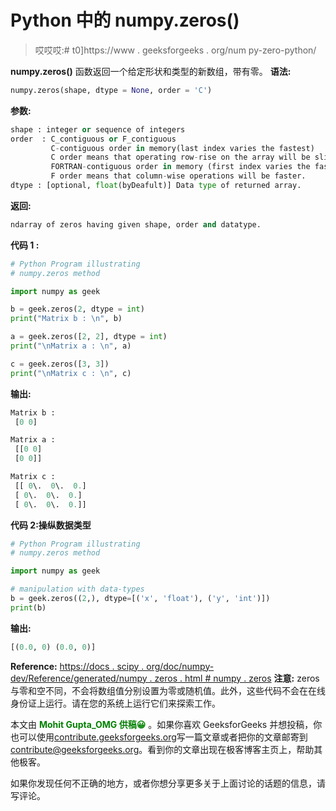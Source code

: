 # Python 中的 numpy.zeros()

> 哎哎哎:# t0]https://www . geeksforgeeks . org/num py-zero-python/

**numpy.zeros()** 函数返回一个给定形状和类型的新数组，带有零。
**语法:**

```py
numpy.zeros(shape, dtype = None, order = 'C')
```

**参数:**

```py
shape : integer or sequence of integers
order  : C_contiguous or F_contiguous
         C-contiguous order in memory(last index varies the fastest)
         C order means that operating row-rise on the array will be slightly quicker
         FORTRAN-contiguous order in memory (first index varies the fastest).
         F order means that column-wise operations will be faster. 
dtype : [optional, float(byDeafult)] Data type of returned array.  

```

**返回:**

```py
ndarray of zeros having given shape, order and datatype.
```

 **代码 1 :**

```py
# Python Program illustrating
# numpy.zeros method

import numpy as geek

b = geek.zeros(2, dtype = int)
print("Matrix b : \n", b)

a = geek.zeros([2, 2], dtype = int)
print("\nMatrix a : \n", a)

c = geek.zeros([3, 3])
print("\nMatrix c : \n", c)
```

**输出:**

```py
Matrix b : 
 [0 0]

Matrix a : 
 [[0 0]
 [0 0]]

Matrix c : 
 [[ 0\.  0\.  0.]
 [ 0\.  0\.  0.]
 [ 0\.  0\.  0.]]

```

 **代码 2:操纵数据类型**

```py
# Python Program illustrating
# numpy.zeros method

import numpy as geek

# manipulation with data-types
b = geek.zeros((2,), dtype=[('x', 'float'), ('y', 'int')])
print(b)
```

**输出:**

```py
[(0.0, 0) (0.0, 0)]

```

**Reference:**
[https://docs . scipy . org/doc/numpy-dev/Reference/generated/numpy . zeros . html # numpy . zeros](https://docs.scipy.org/doc/numpy-dev/reference/generated/numpy.zeros.html#numpy.zeros)
**注意:** zeros 与零和空不同，不会将数组值分别设置为零或随机值。此外，这些代码不会在在线身份证上运行。请在您的系统上运行它们来探索工作。

本文由 <font color="green">**Mohit Gupta_OMG 供稿😀**</font> 。如果你喜欢 GeeksforGeeks 并想投稿，你也可以使用[contribute.geeksforgeeks.org](http://www.contribute.geeksforgeeks.org)写一篇文章或者把你的文章邮寄到 contribute@geeksforgeeks.org。看到你的文章出现在极客博客主页上，帮助其他极客。

如果你发现任何不正确的地方，或者你想分享更多关于上面讨论的话题的信息，请写评论。